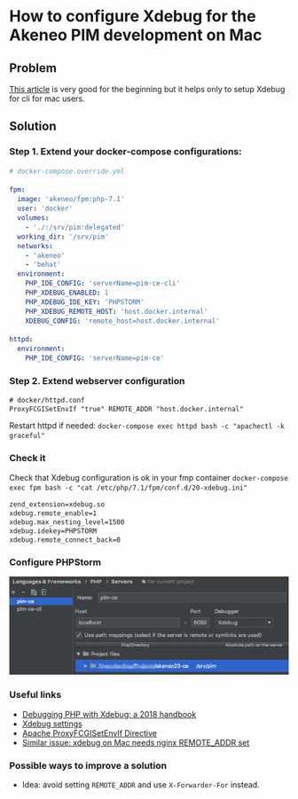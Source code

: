 # How to configure Xdebug for the Akeneo PIM development on Mac

## Problem

[This article](https://github.com/akeneo/Dockerfiles/blob/master/Docs/debugging.md) is very good for the beginning 
but it helps only to setup Xdebug for cli for mac users. 


## Solution

### Step 1. Extend your docker-compose configurations:

```yaml
# docker-compose.override.yml

fpm:
  image: 'akeneo/fpm:php-7.1'
  user: 'docker'
  volumes:
    - './:/srv/pim:delegated'
  working_dir: '/srv/pim'
  networks:
    - 'akeneo'
    - 'behat'
  environment:
    PHP_IDE_CONFIG: 'serverName=pim-ce-cli'
    PHP_XDEBUG_ENABLED: 1
    PHP_XDEBUG_IDE_KEY: 'PHPSTORM'
    PHP_XDEBUG_REMOTE_HOST: 'host.docker.internal'
    XDEBUG_CONFIG: 'remote_host=host.docker.internal'

httpd:
  environment:
    PHP_IDE_CONFIG: 'serverName=pim-ce'
```

### Step 2. Extend webserver configuration
```
# docker/httpd.conf
ProxyFCGISetEnvIf "true" REMOTE_ADDR "host.docker.internal"
```

Restart httpd if needed: 
`docker-compose exec httpd bash -c "apachectl -k graceful"`



### Check it

Check that Xdebug configuration is ok in your fmp container
`docker-compose exec fpm bash -c "cat /etc/php/7.1/fpm/conf.d/20-xdebug.ini"`

```
zend_extension=xdebug.so
xdebug.remote_enable=1
xdebug.max_nesting_level=1500
xdebug.idekey=PHPSTORM
xdebug.remote_connect_back=0
```

### Configure PHPStorm

![Ziggy widget](image/phpstorm-xdebug-config.png)

### Useful links

* [Debugging PHP with Xdebug: a 2018 handbook](https://enrise.com/2018/02/debugging-php-with-xdebug/)
* [Xdebug settings](https://xdebug.org/docs/all_settings)
* [Apache ProxyFCGISetEnvIf Directive](https://httpd.apache.org/docs/2.4/mod/mod_proxy_fcgi.html#proxyfcgisetenvif)
* [Similar issue: xdebug on Mac needs nginx REMOTE_ADDR set](https://github.com/laradock/laradock/issues/733)

### Possible ways to improve a solution

* Idea: avoid setting `REMOTE_ADDR` and use `X-Forwarder-For` instead.

